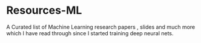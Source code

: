 # Resources-ML
A Curated list of Machine Learning research papers , slides and much more which I have read through since I started training deep neural nets.
